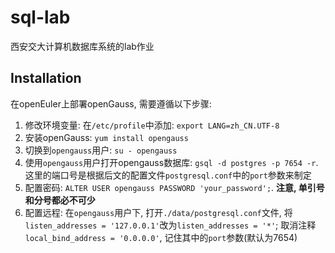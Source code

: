 # sql-lab

西安交大计算机数据库系统的lab作业

## Installation

在openEuler上部署openGauss, 需要遵循以下步骤:

1. 修改环境变量: 在`/etc/profile`中添加: `export LANG=zh_CN.UTF-8`
2. 安装openGauss: `yum install opengauss`
3. 切换到`opengauss`用户: `su - opengauss`
4. 使用`opengauss`用户打开opengauss数据库: `gsql -d postgres -p 7654 -r`. 这里的端口号是根据后文的配置文件`postgresql.conf`中的`port`参数来制定
5. 配置密码: `ALTER USER opengauss PASSWORD 'your_password';`. **注意, 单引号和分号都必不可少**
6. 配置远程: 在`opengauss`用户下, 打开`./data/postgresql.conf`文件, 将`listen_addresses = '127.0.0.1'`改为`listen_addresses = '*'`; 取消注释`local_bind_address = '0.0.0.0'`, 记住其中的`port`参数(默认为7654)

